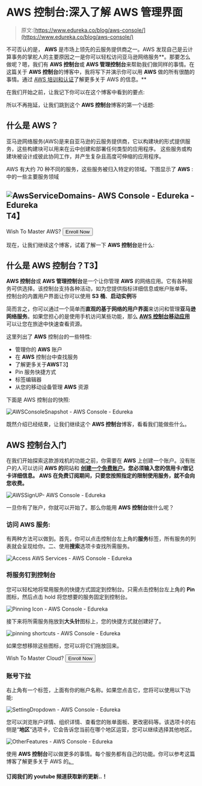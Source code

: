 # AWS 控制台:深入了解 AWS 管理界面

> 原文:[https://www.edureka.co/blog/aws-console/](https://www.edureka.co/blog/aws-console/)

不可否认的是， **AWS** 是市场上领先的云服务提供商之一。AWS 发现自己是云计算事务的掌舵人的主要原因之一是你可以轻松访问亚马逊网络服务**。那要怎么做呢？嗯，我们有 **AWS 控制台**或 **AWS 管理控制台**来帮助我们做同样的事情。在这篇关于 **AWS 控制台**的博客中，我将写下并演示你可以用 **AWS** 做的所有很酷的事情。通过 [AWS 培训和认证](https://www.edureka.co/aws-certification-training)了解更多关于 AWS 的信息。**

在我们开始之前，让我记下你可以在这个博客中看到的要点:

所以不再拖延，让我们跳到这个 **AWS 控制台**博客的第一个话题:

## **什么是 AWS？**

亚马逊网络服务(AWS)是来自亚马逊的云服务提供商，它以构建块的形式提供服务，这些构建块可以用来在云中创建和部署任何类型的应用程序。 这些服务或构建块被设计成彼此协同工作，并产生复杂且高度可伸缩的应用程序。

AWS 有大约 70 种不同的服务，这些服务被归入特定的领域。下图显示了 **AWS** : 中的一些主要服务领域

## **![AwsServiceDomains- AWS Console - Edureka - Edureka](../Images/641aedf79fab82074715333193370e4c.png)T4】**

Wish To Master AWS? [<button>Enroll Now</button>](https://www.edureka.co/cloudcomputing)

现在，让我们继续这个博客，试着了解一下 **AWS 控制台**是什么:

## **什么是 AWS 控制台？T3】**

**AWS 控制台**或 **AWS 管理控制台**是一个让你管理 **AWS** 的网络应用。它有各种服务可供选择。该控制台支持各种活动，如为您提供指标详细信息或帐户账单等。 控制台的内置用户界面让你可以使用 **S3 桶**、**启动实例**等

简而言之，你可以通过一个简单而**直观的基于网络的用户界面**来访问和管理**亚马逊网络服务**。如果您担心的是使用手机访问某些功能，那么 **[AWS 控制台移动应用](http://aws.amazon.com/console/mobile/)** 可以让您在旅途中快速查看资源。

这里列出了 **AWS** 控制台的一些特性:

*   管理你的 **AWS** 账户
*   在 **AWS** 控制台中查找服务
*   了解更多关于**AWS**T3】
*   Pin 服务快捷方式
*   标签编辑器
*   从您的移动设备管理 **AWS** 资源

下面是 AWS 控制台的快照:

![AWSConsoleSnapshot - AWS Console - Edureka](../Images/d0e71349a1b8e4f762e2efe5921bdf3c.png)

既然介绍已经结束，让我们继续这个 **AWS 控制台**博客，看看我们能做些什么。

## **AWS 控制台入门**

在我们开始探索这款游戏机的功能之前，你需要在 **AWS** 上创建一个账户。没有账户的人可以访问 **AWS 的**网站和 **[创建一个免费账户](https://portal.aws.amazon.com/billing/signup#/start)。您必须输入您的信用卡/借记卡详细信息。 **AWS** 在免费订阅期间，只要您按照指定的限制使用服务，就不会向您收费。**

![AWSSignUP- AWS Console - Edureka](../Images/00333ca38a5f47ff56dae153e97ff3b0.png)

一旦你有了账户，你就可以开始了。那么你能用 **AWS 控制台**做什么呢？

### **访问 AWS 服务:**

有两种方法可以做到。首先，你可以点击控制台左上角的**服务**标签，所有服务的列表就会呈现给你。二、使用**搜索**选项卡查找所需服务。

![Access AWS Services - AWS Console - Edureka](../Images/e01477ae0b441318131d54a80f94884d.png)

### **将服务钉到控制台**

您可以轻松地将常用服务的快捷方式固定到控制台。只需点击控制台左上角的 **Pin** 图标，然后点击 hold 将您想要的服务固定到控制台。

![Pinning Icon - AWS Console - Edureka](../Images/2d98c987b3f9abb50f30958392955d43.png)

接下来将所需服务拖放到**大头针**图标上，您的快捷方式就创建好了。

![pinning shortcuts - AWS Console - Edureka](../Images/0094cc7aa3dcc08100a24b63ba988016.png)

如果您想移除这些图标，您可以将它们拖放回来。

Wish To Master Cloud? [<button>Enroll Now</button>](https://www.edureka.co/masters-program/cloud-architect-training)

### **账号下拉**

右上角有一个标签，上面有你的帐户名称。如果您点击它，您将可以使用以下功能:

![SettingDropdown - AWS Console - Edureka](../Images/8320f3efe2ac521238eb7619d165a5de.png)

您可以浏览账户详情、组织详情、查看您的账单面板、更改密码等。该选项卡的右侧是“**地区**”选项卡，它会告诉您当前在哪个地区运营，您可以继续选择其他地区。

![OtherFeatures - AWS Console - Edureka](../Images/6eaa6e7aaec5c78667b02b932b31b104.png)

使用 **AWS 控制台**可以做更多的事情。每个服务都有自己的功能。你可以参考这篇博客了解更多关于 AWS 的[。](https://www.edureka.co/blog/what-is-aws/)

#### 订阅我们的 youtube 频道获取新的更新..！